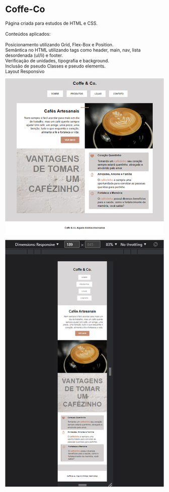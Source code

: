 # Coffe-Co

  Página criada para estudos de HTML e CSS.<br><br>
  Conteúdos aplicados:<br><br>
  Posicionamento utilizando Grid, Flex-Box e Position.<br>
  Semântica no HTML utilizando tags como header, main, nav, lista desordenada (ul/li) e footer.<br>
  Verificação de unidades, tipografia e background.<br>
  Inclusão de pseudo Classes e pseudo elements.<br>
  Layout Responsivo


![Pagina projeto](img/pagina_.png)

![layoutResponsivo](img/layoutResponsivo.png)
